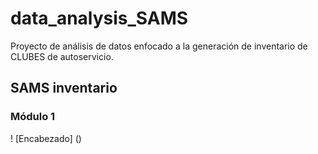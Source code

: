 # data_analysis_SAMS
Proyecto de análisis de datos enfocado a la generación de inventario de CLUBES  de autoservicio. 

## SAMS inventario
### Módulo 1

! [Encabezado] ()
